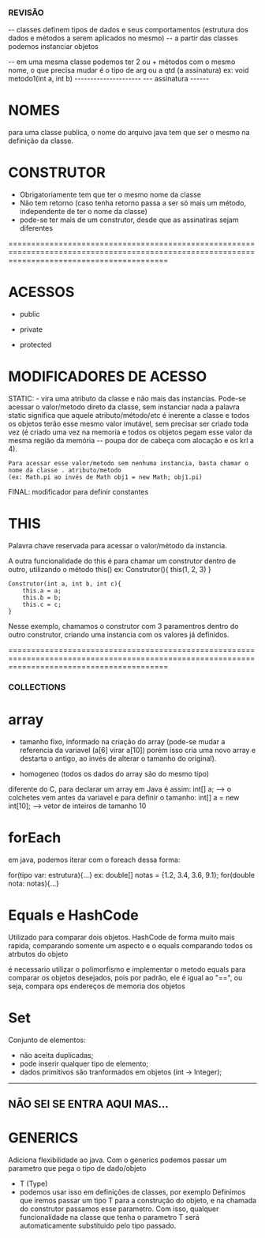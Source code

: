 ### REVISÃO

-- classes definem tipos de dados e seus comportamentos (estrutura dos dados e métodos a serem aplicados no mesmo)
-- a partir das classes podemos instanciar objetos

-- em uma mesma classe podemos ter 2 ou + métodos com o mesmo nome, o que precisa mudar é o tipo de arg ou a qtd (a assinatura)
ex:
void metodo1(int a, int b)
     ---------------------
     --- assinatura ------  



# NOMES

para uma classe publica, o nome do arquivo java tem que ser o mesmo na definição da classe.

# CONSTRUTOR

- Obrigatoriamente tem que ter o mesmo nome da classe
- Não tem retorno (caso tenha retorno passa a ser só mais um método, independente de ter o nome da classe)
- pode-se ter mais de um construtor, desde que as assinatiras sejam diferentes

===============================================================================================================================================

# ACESSOS

- public

- private

- protected

# MODIFICADORES DE ACESSO

STATIC:   - vira uma atributo da classe e não mais das instancias. Pode-se acessar o valor/metodo direto da classe, sem instanciar nada
    a palavra static significa que aquele atributo/método/etc é inerente a classe e todos os objetos terão 
    esse mesmo valor imutável, sem precisar ser criado toda vez (é criado uma vez na memoria e todos os objetos
    pegam esse valor da mesma região da memória -- poupa dor de cabeça com alocação e os krl a 4).

    Para acessar esse valor/metodo sem nenhuma instancia, basta chamar o nome da classe . atributo/metodo 
    (ex: Math.pi ao invés de Math obj1 = new Math; obj1.pi)

FINAL: modificador para definir constantes

# THIS

Palavra chave reservada para acessar o valor/método da instancia.

A outra funcionalidade do this é para chamar um construtor dentro de outro, utilizando o método this()
ex: 
    Construtor(){
        this(1, 2, 3)
    }

    Construtor(int a, int b, int c){
        this.a = a;
        this.b = b;
        this.c = c;
    }

Nesse exemplo, chamamos o construtor com 3 paramentros dentro do outro construtor, criando uma instancia com 
os valores já definidos.


===============================================================================================================================================


### COLLECTIONS

# array

- tamanho fixo, informado na criação do array (pode-se mudar a referencia da variavel (a[6] virar a[10])
 porém isso cria uma novo array e destarta o antigo, ao invés de alterar o tamanho do original).

 - homogeneo (todos os dados do array são do mesmo tipo)
 
diferente do C, para declarar um array em Java é assim:
    int[] a; --> o colchetes vem antes da variavel
e para definir o tamanho:
    int[] a = new int[10];  --> vetor de inteiros de tamanho 10

# forEach

em java, podemos iterar com o foreach dessa forma:

for(tipo var: estrutura){...}
ex: double[] notas = {1.2, 3.4, 3.6, 9.1};
    for(double nota: notas){...}

# Equals e HashCode

Utilizado para comparar dois objetos. HashCode de forma muito mais rapida, comparando somente um aspecto
e o equals comparando todos os atrbutos do objeto

é necessario utilizar o polimorfismo e implementar o metodo equals para comparar os objetos desejados, pois
por padrão, ele é igual ao "==", ou seja, compara ops endereços de memoria dos objetos


# Set

Conjunto de elementos:
- não aceita duplicadas;
- pode inserir qualquer tipo de elemento;
- dados primitivos são tranformados em objetos (int -> Integer);

------------------------------------------------------
## NÃO SEI SE ENTRA AQUI MAS...

# GENERICS

Adiciona flexibilidade ao java. Com o generics podemos passar um parametro que pega o tipo de dado/objeto

- T (Type)
- podemos usar isso em definições de classes, por exemplo
    Definimos que iremos passar um tipo T para a construção do objeto, e na chamada do construtor
    passamos esse parametro. Com isso, qualquer funcionalidade na classe que tenha o parametro T
    será automaticamente substituido pelo tipo passado.

